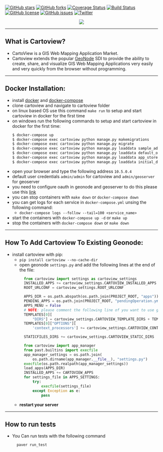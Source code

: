 [![GitHub stars](https://img.shields.io/github/stars/cartologic/cartoview.svg)](https://github.com/cartologic/cartoview/stargazers)
[![GitHub forks](https://img.shields.io/github/forks/cartologic/cartoview.svg)](https://github.com/cartologic/cartoview/network)
[![Coverage Status](https://coveralls.io/repos/github/cartologic/cartoview/badge.svg?branch=master&service=github)](https://coveralls.io/github/cartologic/cartoview?branch=master&service=github)
[![Build Status](https://travis-ci.org/cartologic/cartoview.svg?branch=master)](https://travis-ci.org/cartologic/cartoview)
[![GitHub license](https://img.shields.io/github/license/cartologic/cartoview.svg)](https://github.com/cartologic/cartoview/blob/master/LICENSE)
[![GitHub issues](https://img.shields.io/github/issues/cartologic/cartoview.svg)](https://github.com/cartologic/cartoview/issues)
[![Twitter](https://img.shields.io/twitter/url/https/github.com/cartologic/cartoview.svg?style=social)](https://twitter.com/intent/tweet?text=Wow:&url=https%3A%2F%2Fgithub.com%2Fcartologic%2Fcartoview)
<p align="center">
  <img src="https://cartologic.github.io/img/cartoview-logo.png"/>
</p>

---
## What is Cartoview?
  - CartoView is a GIS Web Mapping Application Market.
  - Cartoview extends the popular [GeoNode](http://geonode.org/) SDI to provide the ability to create, share, and visualize GIS Web Mapping Applications very easily and very quickly from the browser without programming.

***

## Docker Installation:
  - install [docker](https://docs.docker.com/v17.12/install/#server) and [docker-compose](https://docs.docker.com/compose/install/#prerequisites)
  - clone cartoview and navigate to cartoview folder
  - on linux based OS use this command `make run` to setup and start cartoview in docker for the first time 
  - on windows run the following commands to setup and start cartoview in docker for the first time:
      ```sh
      $ docker-compose up
      $ docker-compose exec cartoview python manage.py makemigrations
      $ docker-compose exec cartoview python manage.py migrate
      $ docker-compose exec cartoview python manage.py loaddata sample_admin.json
      $ docker-compose exec cartoview python manage.py loaddata default_oauth_apps.json
      $ docker-compose exec cartoview python manage.py loaddata app_stores.json
      $ docker-compose exec cartoview python manage.py loaddata initial_data.json
      ```
  - open your browser and type the following address `10.5.0.4`
  - default user credentials `admin/admin` for cartoview and `admin/geoserver` for geoserver
  - you need to configure oauth in geonode and geoserver to do this please use this [link](http://docs.geonode.org/en/master/tutorials/admin/geoserver_geonode_security/index.html)
  - you can stop containers with `make down` or `docker-compose down`
  - you can get logs for each service in `docker-compose.yml` unsing the following command:
      - `docker-compose logs --follow --tail=100 <service_name>`
  - start the containers with `docker-compose up -d` or `make up`
  - stop the containers with `docker-compose down` or `make down`

***

## How To Add Cartoview To Existing Geonode:
  - install cartoview with pip:
      - `pip install cartoview --no-cache-dir`
      - open geonode `settings.py` and add the following lines at the end of the file:
          ```python
            from cartoview import settings as cartoview_settings
            INSTALLED_APPS += cartoview_settings.CARTOVIEW_INSTALLED_APPS
            ROOT_URLCONF = cartoview_settings.ROOT_URLCONF

            APPS_DIR = os.path.abspath(os.path.join(PROJECT_ROOT, "apps"))
            PENDING_APPS = os.path.join(PROJECT_ROOT, "pendingOperation.yml")
            APPS_MENU = False
            # NOTE: please comment the following line of you want to use geonode templates
            TEMPLATES[0][
                "DIRS"] = cartoview_settings.CARTOVIEW_TEMPLATE_DIRS + TEMPLATES[0]["DIRS"]
            TEMPLATES[0]["OPTIONS"][
                'context_processors'] += cartoview_settings.CARTOVIEW_CONTEXT_PROCESSORS

            STATICFILES_DIRS += cartoview_settings.CARTOVIEW_STATIC_DIRS

            from cartoview import app_manager
            from past.builtins import execfile
            app_manager_settings = os.path.join(
                os.path.dirname(app_manager.__file__), "settings.py")
            execfile(os.path.realpath(app_manager_settings))
            load_apps(APPS_DIR)
            INSTALLED_APPS += CARTOVIEW_APPS
            for settings_file in APPS_SETTINGS:
                try:
                    execfile(settings_file)
                except Exception as e:
                    pass
          ```
      - **restart your server**

***


## How to run tests
- You Can run tests with the following command 
    ```sh
      paver run_test
    ```

